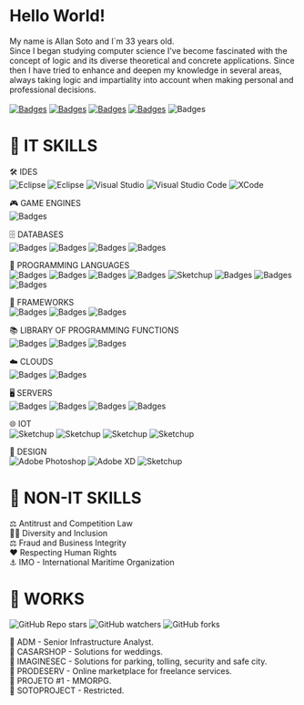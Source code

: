 # Hello World!

My name is Allan Soto and I`m 33 years old.<br>
Since I began studying computer science I've become fascinated with the concept of logic and its diverse theoretical and concrete applications. Since then I have tried to enhance and deepen my knowledge in several areas, always taking logic and impartiality into account when making personal and professional decisions.<br><br>
[![Badges](https://img.shields.io/badge/WhatsApp-333333?style=flat&logo=whatsapp)](https://api.whatsapp.com/send?phone=16474991003&text=Ol%C3%A1!%20Achei%20o%20seu%20contato%20pelo%20Github%20)
[![Badges](https://img.shields.io/badge/Mail-333333?style=flat&logo=microsoft-outlook)](mailto:allpasoto@icloud.com)
[![Badges](https://img.shields.io/badge/LinkedIn-333333?style=flat&logo=linkedin)](https://br.linkedin.com/in/allpasoto)
[![Badges](https://img.shields.io/badge/Instagram-333333?style=flat&logo=instagram)](https://www.instagram.com/asoto.exe)
![Badges](https://img.shields.io/badge/Discord-333333?style=flat&logo=discord)

# 🎯 IT SKILLS

🛠 IDES <br>
![Eclipse](https://img.shields.io/badge/-Dev_C++-333333?style=flat&logo=cplusplus)
![Eclipse](https://img.shields.io/badge/-Eclipse-333333?style=flat&logo=eclipse-ide)
![Visual Studio](https://img.shields.io/badge/-Visual%20Studio-333333?style=flat&logo=visual-studio)
![Visual Studio Code](https://img.shields.io/badge/-Visual%20Studio%20Code-333333?style=flat&logo=visual-studio-code)
![XCode](https://img.shields.io/badge/-Xcode-333333?style=flat&logo=Xcode)

🎮 GAME ENGINES <br>
![Badges](https://img.shields.io/badge/Unity-333333?style=flat&logo=unity)

🗄 DATABASES <br>
![Badges](https://img.shields.io/badge/Microsoft_SQL_Server-333333?style=flat&logo=microsoft-sql-server)
![Badges](https://img.shields.io/badge/MySQL-333333?style=flat&logo=mysql)
![Badges](https://img.shields.io/badge/PostgreSQL-333333?style=flat&logo=postgresql)
![Badges](https://img.shields.io/badge/SQLite-333333?style=flat&logo=sqlite)

🧮 PROGRAMMING LANGUAGES<br>
![Badges](https://img.shields.io/badge/Assembly-333333?style=flat&logo=assembly)
![Badges](https://img.shields.io/badge/C-333333?style=flat&logo=c)
![Badges](https://img.shields.io/badge/C++-333333?style=flat&logo=cplusplus)
![Badges](https://img.shields.io/badge/C%23-333333?style=flat&logo=c-sharp)
![Sketchup](https://img.shields.io/badge/Ladder-333333?style=flat&logo=ladder)
![Badges](https://img.shields.io/badge/Lua-333333?style=flat&logo=lua)
![Badges](https://img.shields.io/badge/Python-333333?style=flat&logo=python)
![Badges](https://img.shields.io/badge/Swift-333333?style=flat&logo=swift)

🧰 FRAMEWORKS<br>
![Badges](https://img.shields.io/badge/ASP.NET-333333?style=flat&logo=DOTNET)
![Badges](https://img.shields.io/badge/Django-333333?style=flat&logo=Django)
![Badges](https://img.shields.io/badge/Xamarin-333333?style=flat&logo=xamarin)

📚 LIBRARY OF PROGRAMMING FUNCTIONS<br>
![Badges](https://img.shields.io/badge/OpenCV-333333?style=flat&logo=Opencv)
![Badges](https://img.shields.io/badge/NumPY-333333?style=flat&logo=NumPY)
![Badges](https://img.shields.io/badge/TensorFlow-333333?style=flat&logo=TensorFlow)

☁️ CLOUDS <br>
![Badges](https://img.shields.io/badge/Amazon_AWS-333333?style=flat&logo=amazon-aws)
![Badges](https://img.shields.io/badge/Microsoft_Azure-333333?style=flat&logo=microsoft-azure)

🖥 SERVERS <br>
![Badges](https://img.shields.io/badge/Kali_Linux-333333?style=flat&logo=kali-linux)
![Badges](https://img.shields.io/badge/Linux-333333?style=flat&logo=linux)
![Badges](https://img.shields.io/badge/Red%20Hat-333333?style=flat&logo=redhat)
![Badges](https://img.shields.io/badge/Windows_Server-333333?style=flat&logo=windows)

🌐 IOT<br>
![Sketchup](https://img.shields.io/badge/-Arduino-333333?style=flat&logo=arduino)
![Sketchup](https://img.shields.io/badge/-Raspberry_Pi-333333?style=flat&logo=raspberry-pi)
![Sketchup](https://img.shields.io/badge/-Amazon_Alexa-333333?style=flat&logo=amazon-alexa)
![Sketchup](https://img.shields.io/badge/-Google_Home-333333?style=flat&logo=google)

🎨 DESIGN <br>
![Adobe Photoshop](https://img.shields.io/badge/-Adobe%20Photoshop-333333?style=flat&logo=adobe-photoshop)
![Adobe XD](https://img.shields.io/badge/-Adobe%20XD-333333?style=flat&logo=adobe-xd)
![Sketchup](https://img.shields.io/badge/-Sketchup-333333?style=flat&logo=sketchup)

# 🎯 NON-IT SKILLS

⚖️ Antitrust and Competition Law <br>
🏳️‍🌈 Diversity and Inclusion <br> 
⚖️ Fraud and Business Integrity <br> 
❤️ Respecting Human Rights <br> 
⚓️ IMO - International Maritime Organization <br>


# 🔧 WORKS
![GitHub Repo stars](https://img.shields.io/github/stars/allpasoto/allpasoto?style=flat)
![GitHub watchers](https://img.shields.io/github/watchers/allpasoto/allpasoto?style=flat)
![GitHub forks](https://img.shields.io/github/forks/allpasoto/allpasoto?style=flat)

💎 ADM - Senior Infrastructure Analyst.<br>
💎 CASARSHOP - Solutions for weddings.<br>
💎 IMAGINESEC - Solutions for parking, tolling, security and safe city.<br>
💎 PRODESERV - Online marketplace for freelance services. <br>
💎 PROJETO #1 - MMORPG.<br>
💎 SOTOPROJECT - Restricted.<br>
